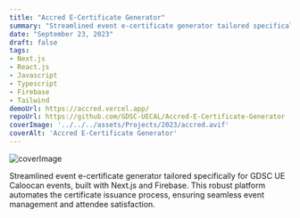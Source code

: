 ```yaml
---
title: "Accred E-Certificate Generator"
summary: "Streamlined event e-certificate generator tailored specifically for GDSC UE Caloocan events, built with Next.js and Firebase. This robust platform automates the certificate issuance process, ensuring seamless event management and attendee satisfaction."
date: "September 23, 2023"
draft: false
tags:
- Next.js
- React.js
- Javascript
- Typescript
- Firebase
- Tailwind
demoUrl: https://accred.vercel.app/
repoUrl: https://github.com/GDSC-UECAL/Accred-E-Certificate-Generator
coverImage: '../../../assets/Projects/2023/accred.avif'
coverAlt: 'Accred E-Certificate Generator'
---
```


![coverImage](../../../assets/Projects/2023/accred.avif)

Streamlined event e-certificate generator tailored specifically for GDSC UE Caloocan events, built with Next.js and Firebase. This robust platform automates the certificate issuance process, ensuring seamless event management and attendee satisfaction.